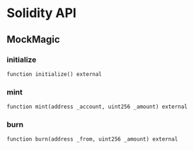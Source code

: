 # Solidity API

## MockMagic

### initialize

```solidity
function initialize() external
```

### mint

```solidity
function mint(address _account, uint256 _amount) external
```

### burn

```solidity
function burn(address _from, uint256 _amount) external
```

